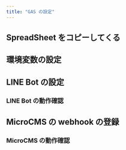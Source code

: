 ```yaml
---
title: "GAS の設定"
---
```


## SpreadSheet をコピーしてくる

## 環境変数の設定

## LINE Bot の設定

### LINE Bot の動作確認

## MicroCMS の webhook の登録

### MicroCMS の動作確認
